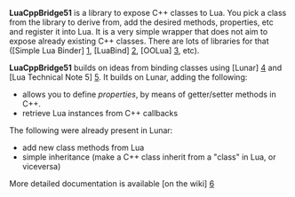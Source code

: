 **LuaCppBridge51** is a library to expose C++ classes to Lua. You pick a class from the library to derive from, add the desired methods, properties, etc and register it into Lua. It is a very simple wrapper that does not aim to expose already existing C++ classes. There are lots of libraries for that ([Simple Lua Binder] [1], [LuaBind] [2], [OOLua] [3], etc).

**LuaCppBridge51** builds on ideas from binding classes using [Lunar] [4] and [Lua Technical Note 5] [5]. It builds on Lunar, adding the following:

 - allows you to define *properties*, by means of getter/setter methods in C++.
 - retrieve Lua instances from C++ callbacks

The following were already present in Lunar:

 - add new class methods from Lua
 - simple inheritance (make a C++ class inherit from a "class" in Lua, or viceversa)

More detailed documentation is available [on the wiki] [6]



[1]: http://code.google.com/p/slb/
[2]: http://www.rasterbar.com/products/luabind.html
[3]: http://code.google.com/p/oolua/
[4]: http://lua-users.org/wiki/CppBindingWithLunar
[5]: http://www.lua.org/notes/ltn005.html
[6]: http://example.com